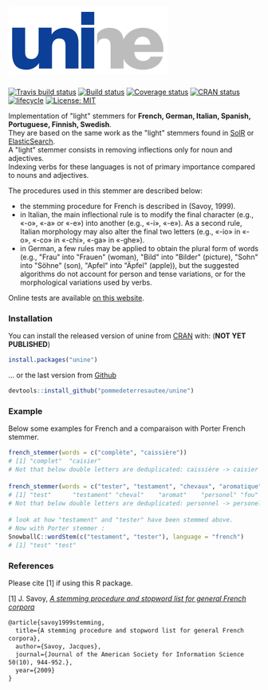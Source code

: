 ![UNINE](https://github.com/pommedeterresautee/unine/raw/master/tools/logo_unine.png) 
=========

[![Travis build status](https://travis-ci.org/pommedeterresautee/unine.svg?branch=master)](https://travis-ci.org/pommedeterresautee/unine)
[![Build status](https://ci.appveyor.com/api/projects/status/gole8beawqyw3tvy?svg=true)](https://ci.appveyor.com/project/pommedeterresautee/unine)
[![Coverage status](https://codecov.io/gh/pommedeterresautee/unine/branch/master/graph/badge.svg)](https://codecov.io/github/pommedeterresautee/unine?branch=master)
[![CRAN status](https://www.r-pkg.org/badges/version/unine)](https://cran.r-project.org/package=unine)
[![lifecycle](https://img.shields.io/badge/lifecycle-maturing-blue.svg)](https://www.tidyverse.org/lifecycle/#maturing)
[![License: MIT](https://img.shields.io/badge/License-MIT-yellow.svg)](https://opensource.org/licenses/MIT)

Implementation of "light" stemmers for **French, German, Italian, Spanish, Portuguese, Finnish, Swedish**.  
They are based on the same work as the "light" stemmers found in [SolR](https://github.com/apache/lucene-solr/blob/master/lucene/analysis/common/src/java/org/apache/lucene/analysis/fr/FrenchLightStemmer.java) or [ElasticSearch](https://www.elastic.co/guide/en/elasticsearch/reference/current/analysis-stemmer-tokenfilter.html).  
A "light" stemmer consists in removing inflections only for noun and adjectives.  
Indexing verbs for these languages is not of primary importance compared to nouns and adjectives. 

The procedures used in this stemmer are described below:  

* the stemming procedure for French is described in (Savoy, 1999).  
* in Italian, the main inflectional rule is to modify the final character (e.g., «-o», «-a» or «-e») into another (e.g., «-i», «-e»). As a second rule, Italian morphology may also alter the final two letters (e.g., «-io» in «-o», «-co» in «-chi», «-ga» in «-ghe»).  
* in German, a few rules may be applied to obtain the plural form of words (e.g., "Frau" into "Frauen" (woman), "Bild" into "Bilder" (picture), "Sohn" into "Söhne" (son), "Apfel" into "Äpfel" (apple)), but the suggested algorithms do not account for person and tense variations, or for the morphological variations used by verbs.  

Online tests are available [on this website](http://yomguithereal.github.io/talisman/stemmers/french).

### Installation

You can install the released version of unine from [CRAN](https://CRAN.R-project.org) with: (**NOT YET PUBLISHED**)

``` r
install.packages("unine")
```

... or the last version from [Github](https://github.com/pommedeterresautee/unine)

``` r
devtools::install_github("pommedeterresautee/unine")
```


### Example

Below some examples for French and a comparaison with Porter French stemmer.

``` r
french_stemmer(words = c("complète", "caissière"))
# [1] "complet"  "caisier"
# Not that below double letters are deduplicated: caissière -> caisier

french_stemmer(words = c("tester", "testament", "chevaux", "aromatique", "personnel", "folle"))
# [1] "test"      "testament" "cheval"    "aromat"    "personel" "fou" 
# Not that below double letters are deduplicated: personnel -> personel

# look at how "testament" and "tester" have been stemmed above. 
# Now with Porter stemmer :
SnowballC::wordStem(c("testament", "tester"), language = "french")
# [1] "test" "test"

```

### References

Please cite [1] if using this R package.

[1] J. Savoy, [*A stemming procedure and stopword list for general French corpora*](http://citeseerx.ist.psu.edu/viewdoc/download?doi=10.1.1.87.7093&rep=rep1&type=pdf)

```
@article{savoy1999stemming,
  title={A stemming procedure and stopword list for general French corpora},
  author={Savoy, Jacques},
  journal={Journal of the American Society for Information Science 50(10), 944-952.},
  year={2009}
}
```
